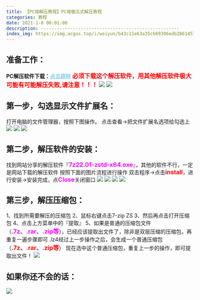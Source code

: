 ```yaml
---
title: 【PC端解压教程】PC端傻瓜式解压教程
categories: 教程
date: 2021-1-8 00:01:00
description: ----------------------------------------------------
index_img: https://img.acgus.top/i/weiyun/b43c11e63a35c669306edb286145738bf7d490222b45cfc2f41cfff0447495728a73309690c15bc57ea1e055c38f4f51.webp
---
```

## 准备工作：
<b>PC解压软件下载：</b><a href="https://wwo.lanzouj.com/ifVI11ypw3ef" style="color: #87CEEB;"><b>点击跳转</b></a>
<font color=#FF0000 size=3>**必须下载这个解压软件，用其他解压软件极大可能有可能解压失败,请注意！！！**</font>
![](https://img.acgus.top/i/2024/05/6519ef16c92a911edcbb03e6d780cf51.webp)
![](https://img.acgus.top/i/2024/05/282d22d2ab84a8104aa053baa7ac0bf8.webp)
## 第一步，勾选显示文件扩展名：
打开电脑的文件管理器，按照下图操作。
点击查看→把文件扩展名选项给勾选上
![](https://img.acgus.top/i/2024/05/1a2b00cd13b523025b21e5f007d2e024.webp)
![](https://img.acgus.top/i/2024/05/f7c6bdf572f8c4632b75fed286044a0f.webp)
![](https://img.acgus.top/i/2024/05/71469c400358456c1d6e82e2dcadac06.webp)
## 第二步，解压软件的安装：
找到网站分享的解压软件『<font color=#FF00FF size=3>**7z22.01-zstd-x64.exe**</font>』，其他的软件不行，一定是网站下载的解压软件
按照下面的图片流程进行操作
双击程序→点击<font color=#FF0000 size=3>**install**</font>，进行安装→安装完成，点<font color=#FF00FF size=3>**Close**</font>关闭窗口
![](https://img.acgus.top/i/2024/05/c320d3eb276fddb749aff499e749da7c.webp)
![](https://img.acgus.top/i/2024/05/04320d0c14510eccc0c7c285094fabd2.webp)
![](https://img.acgus.top/i/2024/05/2f81bf5ea43c5fad197d11f2ab51baa1.webp)
![](https://img.acgus.top/i/2024/05/1bdec407414a8e0eef40791aac5e4a63.webp)
## 第三步，解压压缩包：
1、找到所需要解压的压缩包
2、鼠标右键点击7-zip ZS
3、然后再点击打开压缩包
4、点击上方菜单中的『提取』
5、如果是普通的压缩包文件（<font color=#FF00FF size=3>**.7z、.rar、.zip等**</font>），已经应该提取出文件了，除非是双层压缩的压缩包，再重复一遍步骤即可
.lz4经过上一步操作之后，会生成一个普通压缩包（<font color=#FF0000 size=3>**.7z、.rar、.zip等**</font>）
现在选中这个普通压缩包，重复上一步的操作，即可提取出文件！
![](https://img.acgus.top/i/2024/05/5a7d54befd1c0bdc22582d9a955ab474.webp)
## 如果你还不会的话：
![](https://img.acgus.top/i/2023/05/c7eaa1f57d233650.webp)